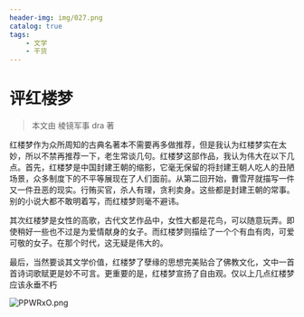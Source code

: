 ```yaml
---
header-img: img/027.png
catalog: true
tags:
    - 文学
    - 干货
---
```


# 评红楼梦
> 本文由 棱镜军事 dra 著

 红楼梦作为众所周知的古典名著本不需要再多做推荐，但是我认为红楼梦实在太妙，所以不禁再推荐一下，老生常谈几句。红楼梦这部作品，我认为伟大在以下几点。首先，红楼梦是中国封建王朝的缩影，它毫无保留的将封建王朝人吃人的丑陋场景，众多制度下的不平等展现在了人们面前。从第二回开始，曹雪芹就描写一件又一件丑恶的现实。行贿买官，杀人有理，贪利卖身。这些都是封建王朝的常事。别的小说大都不敢明着写，而红楼梦则毫不避讳。
         
其次红楼梦是女性的高歌，古代文艺作品中，女性大都是花鸟，可以随意玩弄。即使稍好一些也不过是为爱情献身的女子。而红楼梦则描绘了一个个有血有肉，可爱可敬的女子。在那个时代，这无疑是伟大的。
        
最后，当然要谈其文学价值，红楼梦了孽缘的思想完美贴合了佛教文化，文中一首首诗词歌赋更是妙不可言。更重要的是，红楼梦宣扬了自由观。仅以上几点红楼梦应该永垂不朽

![PPWRxO.png](https://s1.ax1x.com/2018/06/27/PPWRxO.png)